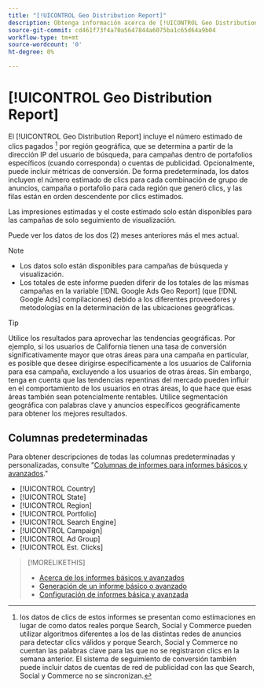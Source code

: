 ```yaml
---
title: "[!UICONTROL Geo Distribution Report]"
description: Obtenga información acerca de [!UICONTROL Geo Distribution Report].
source-git-commit: cd461f73f4a70a5647844a6075ba1c65d64a9b04
workflow-type: tm+mt
source-wordcount: '0'
ht-degree: 0%

---
```


# [!UICONTROL Geo Distribution Report]

El [!UICONTROL Geo Distribution Report] incluye el número estimado de clics pagados [^1] por región geográfica, que se determina a partir de la dirección IP del usuario de búsqueda, para campañas dentro de portafolios específicos (cuando corresponda) o cuentas de publicidad. Opcionalmente, puede incluir métricas de conversión. De forma predeterminada, los datos incluyen el número estimado de clics para cada combinación de grupo de anuncios, campaña o portafolio para cada región que generó clics, y las filas están en orden descendente por clics estimados.

Las impresiones estimadas y el coste estimado solo están disponibles para las campañas de solo seguimiento de visualización.

Puede ver los datos de los dos (2) meses anteriores más el mes actual.

>[!NOTE]
>
>* Los datos solo están disponibles para campañas de búsqueda y visualización.
>* Los totales de este informe pueden diferir de los totales de las mismas campañas en la variable [!DNL Google Ads Geo Report] (que [!DNL Google Ads] compilaciones) debido a los diferentes proveedores y metodologías en la determinación de las ubicaciones geográficas.


>[!TIP]
>
>Utilice los resultados para aprovechar las tendencias geográficas. Por ejemplo, si los usuarios de California tienen una tasa de conversión significativamente mayor que otras áreas para una campaña en particular, es posible que desee dirigirse específicamente a los usuarios de California para esa campaña, excluyendo a los usuarios de otras áreas. Sin embargo, tenga en cuenta que las tendencias repentinas del mercado pueden influir en el comportamiento de los usuarios en otras áreas, lo que hace que esas áreas también sean potencialmente rentables. Utilice segmentación geográfica con palabras clave y anuncios específicos geográficamente para obtener los mejores resultados.

[^1]: los datos de clics de estos informes se presentan como estimaciones en lugar de como datos reales porque Search, Social y Commerce pueden utilizar algoritmos diferentes a los de las distintas redes de anuncios para detectar clics válidos y porque Search, Social y Commerce no cuentan las palabras clave para las que no se registraron clics en la semana anterior. El sistema de seguimiento de conversión también puede incluir datos de cuentas de red de publicidad con las que Search, Social y Commerce no se sincronizan.

## Columnas predeterminadas

Para obtener descripciones de todas las columnas predeterminadas y personalizadas, consulte &quot;[Columnas de informes para informes básicos y avanzados](basic-advanced-report-columns.md).&quot;

* [!UICONTROL Country]
* [!UICONTROL State]
* [!UICONTROL Region]
* [!UICONTROL Portfolio]
* [!UICONTROL Search Engine]
* [!UICONTROL Campaign]
* [!UICONTROL Ad Group]
* [!UICONTROL Est. Clicks]

>[!MORELIKETHIS]
>
>* [Acerca de los informes básicos y avanzados](basic-advanced-report-about.md)
>* [Generación de un informe básico o avanzado](basic-advanced-report-generate.md)
>* [Configuración de informes básica y avanzada](basic-advanced-report-settings.md)

